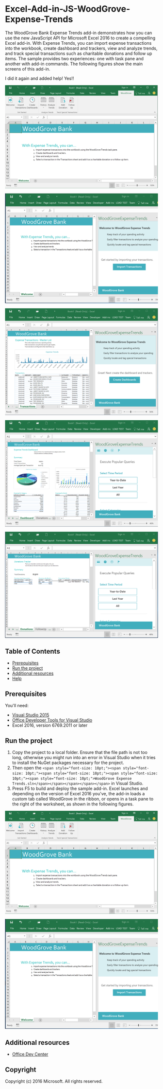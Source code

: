 
# Excel-Add-in-JS-WoodGrove-Expense-Trends

The WoodGrove Bank Expense Trends add-in demonstrates how you can use the new JavaScript API for Microsoft Excel 2016 to create a compelling Excel add-in. With Expense Trends, you can import expense transactions into the workbook, create dashboard and trackers, view and analyze trends, and track special transactions such as charitable donations and follow up items. The sample provides two experiences: one with task pane and another with add-in commands. The following figures show the main screens of this add-in.

I did it again and added help! Yes!!

[<span style="text-decoration: none;">![WoodGrove Bank Expense Trends Add-in - Ribbon](images/woodgrove_taskpane_ribbon.PNG)</span>](images/woodgrove_taskpane_ribbon.PNG)

[<span style="text-decoration: none;">![WoodGrove Bank Expense Trends Add-in - Initial taskpane](images/woodgrove_taskpane_import.PNG)</span>](images/woodgrove_taskpane_import.PNG)

[<span style="text-decoration: none;">![WoodGrove Bank Expense Trends Add-in - Transactions sheet](images/woodgrove_taskpane_data.PNG)</span>](images/woodgrove_taskpane_data.PNG)

[<span style="text-decoration: none;">![WoodGrove Bank Expense Trends Add-in - Dashboard](images/woodgrove_taskpane_dashboard.PNG)</span>](images/woodgrove_taskpane_dashboard.PNG)

[<span style="text-decoration: none;">![WoodGrove Bank Expense Trends Add-in - Donations Tracker](images/woodgrove_taskpane_donations.PNG)</span>](images/woodgrove_taskpane_donations.PNG)

## Table of Contents

*   [Prerequisites](#prerequisites)
*   [Run the project](#run-the-project)
*   [Additional resources](#additional-resources)
*   [Help](#additional-resources)

## Prerequisites

You'll need:

*   [Visual Studio 2015](https://www.visualstudio.com/downloads/download-visual-studio-vs.aspx)
*   [Office Developer Tools for Visual Studio](https://www.visualstudio.com/en-us/features/office-tools-vs.aspx)
*   Excel 2016, version 6769.2011 or later

## Run the project

1.  Copy the project to a local folder. Ensure that the file path is not too long, otherwise you might run into an error in Visual Studio when it tries to install the NuGet packages necessary for the project.
2.  Then open the `<span style="font-size: 10pt;"><span style="font-size: 10pt;"><span style="font-size: 10pt;"><span style="font-size: 10pt;"><span style="font-size: 10pt;">WoodGrove Expense Trends.sln</span></span></span></span></span>` in Visual Studio.
3.  Press F5 to build and deploy the sample add-in. Excel launches and depending on the version of Excel 2016 you've, the add-in loads a custom tab called WoodGrove in the ribbon, or opens in a task pane to the right of the worksheet, as shown in the following figures.

[<span style="text-decoration: none;">![WoodGrove Bank Expense Trends Add-in - Initial taskpane](images/woodgrove_taskpane_ribbon.PNG)</span>](images/woodgrove_taskpane_ribbon.PNG)

[<span style="text-decoration: none;">![WoodGrove Bank Expense Trends Add-in - Initial taskpane](images/woodgrove_taskpane_import.PNG)</span>](images/woodgrove_taskpane_import.PNG)

## Additional resources

*   [Office Dev Center](http://dev.office.com/)

## Copyright

Copyright (c) 2016 Microsoft. All rights reserved.
